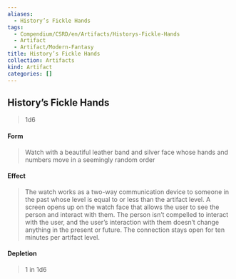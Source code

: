 ```yaml
---
aliases:
  - History’s Fickle Hands
tags:
  - Compendium/CSRD/en/Artifacts/Historys-Fickle-Hands
  - Artifact
  - Artifact/Modern-Fantasy
title: History’s Fickle Hands
collection: Artifacts
kind: Artifact
categories: []
---
```

## History’s Fickle Hands  
>1d6   
#### Form  
>Watch with a beautiful leather band and silver face whose hands and numbers move in a seemingly random order   
#### Effect  
> The watch works as a two-way communication device to someone in the past whose level is equal to or less than the artifact level. A screen opens up on the watch face that allows the user to see the person and interact with them. The person isn’t compelled to interact with the user, and the user’s interaction with them doesn’t change anything in the present or future. The connection stays open for ten minutes per artifact level.   
  
  
#### Depletion   
>1 in 1d6